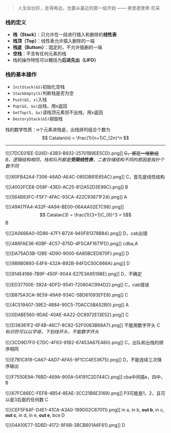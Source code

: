 > 人生如台阶，走得再远，也要从最近的那一级开始 —— 弗里德里希·尼采

### 栈的定义

- **栈（Stack）**：只允许在一段进行插入和删除的**线性表**
- **栈顶（Top）**：线性表允许插入删除的一端
- **栈底（Buttom）**：固定的，不允许插删的一端
- **空栈**：不含有任何元素的栈
- 栈的操作特性可以概括为**后进先出（LIFO）**

### 栈的基本操作

- `InitStack(&S)`初始化空栈
- `StackEmpty(S)`判断栈是否为空
- `Push(&S, x)`入栈
- `Pop(&S, &x)`出栈，用x返回
- `GetTop(S, &x)`读栈顶元素但不出栈，用x返回
- `DestoryStack(&S)`销毁栈

栈的数学性质：n个元素进栈是，出栈排列组合个数为
$$ Catalan(n) = \frac{1}{n+1}C_{2n}^n $$

-----
![[{7DCE01EE-D26D-43B3-B932-25701B9EE5CD}.png]]
~~C，都是一维数组~~
*B，逻辑结构相同，栈和队列都是**受限线性表**，二者存储结构不同的原因是指针个数不同*

![[{60FB42A4-7306-46AD-AE4C-085DB81E65AC}.png]]
C，首先是线性结构

![[{4002FCE8-D58F-43E0-AC25-812A52D3E99C}.png]]
B

![[{564B83FC-F5F7-4FAC-93CA-422C93671F24}.png]]
A

![[{49A17FA4-A32F-4A94-BE00-06AAA02E7C98}.png]]
$$ Catalan(3) = \frac{1}{3+1}C_{6}^3 = 5$$
B

![[{2A0666A0-0D86-47F1-B724-940F81378B84}.png]]
D，cab出错

![[{486FAE36-60BF-4C57-875D-4F5CAF1671FD}.png]]
cdba,A

![[{DA75AD3B-12BE-4D90-9000-6A85BCED670F}.png]]
D

![[{9B9B0893-E4F6-432A-B92B-94FDC50C666A}.png]]
D

![[{914E4166-7B9F-450F-9044-E27E3A95198E}.png]]
D，不确定

![[{ED37700E-3924-4DFD-9541-720804C994D2}.png]]
C，cab错误

![[{B875A3CA-9E59-49A9-934C-5BD61093EFE8}.png]]
C

![[{4C519407-39E2-4B84-90C5-7DACC5BA52B0}.png]]
A

![[{0DABE560-9DAE-40AE-AA22-DC8972E13E52}.png]]
C

![[{D38361F2-6F4B-46C7-8C82-52F0063B68A7}.png]]
不能用数字开头
C
*标识符可以以字母，下划线开头，不能数字开头*

![[{3CD9D7F0-E7DC-4F63-91B2-67453A87E480}.png]]
C，出队和出栈的顺序相同

![[{E7B1C819-CA67-4AD7-AFA5-9F1CC4E53675}.png]]
D，不能连续三次降序输出

![[{F7550E9A-76BD-469A-900A-04191C2D744C}.png]]
cba中间插e，四中，B

![[{67FC86EC-FEFB-4B54-8EAE-3CC21B6E3169}.png]]
P3可能是1，2，且可以是3后面的任何数
C

![[{CEF5F64F-D4E1-41CA-A3A0-189D02C87011}.png]]
in a, in b, **out b**, in c, **out c**, in d, in e, **out e**, bce
D

![[{04A10E77-5DBD-4172-9F6B-3BCB601A6F61}.png]]
D